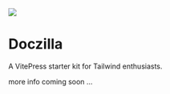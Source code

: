 <img src=".gitlab/img/logo.png" />

# Doczilla

A VitePress starter kit for Tailwind enthusiasts.

more info coming soon ...
